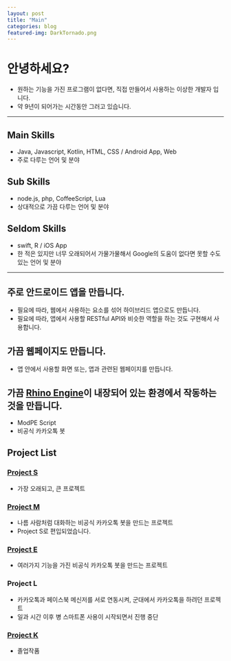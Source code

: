 ```yaml
---
layout: post
title: "Main"
categories: blog
featured-img: DarkTornado.png
---
```


# 안녕하세요?
* 원하는 기능을 가진 프로그램이 없다면, 직접 만들어서 사용하는 이상한 개발자 입니다.
* 약 9년이 되어가는 시간동안 그러고 있습니다.

***

## Main Skills
* Java, Javascript, Kotlin, HTML, CSS / Android App, Web
* 주로 다루는 언어 및 분야

## Sub Skills
* node.js, php, CoffeeScript, Lua
* 상대적으로 가끔 다루는 언어 및 분야

## Seldom Skills
* swift, R / iOS App
* 한 적은 있지만 너무 오래되어서 가물가물해서 Google의 도움이 없다면 못할 수도 있는 언어 및 분야

***

## 주로 안드로이드 앱을 만듭니다.
* 필요에 따라, 웹에서 사용하는 요소를 섞어 하이브리드 앱으로도 만듭니다.
* 필요에 따라, 앱에서 사용할 RESTful API와 비슷한 역할을 하는 것도 구현해서 사용합니다.

## 가끔 웹페이지도 만듭니다.
* 앱 안에서 사용할 화면 또는, 앱과 관련된 웹페이지를 만듭니다.

## 가끔 [Rhino Engine](https://github.com/mozilla/rhino)이 내장되어 있는 환경에서 작동하는 것을 만듭니다.
* ModPE Script
* 비공식 카카오톡 봇

## Project List

### [Project S](https://github.com/DarkTornado/ProjectS)
* 가장 오래되고, 큰 프로젝트

### [Project M](https://github.com/DarkTornado/ProjectM)
* 나름 사람처럼 대화하는 비공식 카카오톡 봇을 만드는 프로젝트
* Project S로 편입되었습니다.

### [Project E](https://github.com/DarkTornado/ProjectE)
* 여러가지 기능을 가진 비공식 카카오톡 봇을 만드는 프로젝트

### Project L
* 카카오톡과 페이스북 메신저를 서로 연동시켜, 군대에서 카카오톡을 하려던 프로젝트
* 일과 시간 이후 병 스마트폰 사용이 시작되면서 진행 중단

### [Project K](https://github.com/DarkTornado/ProjectK)
* 졸업작품

